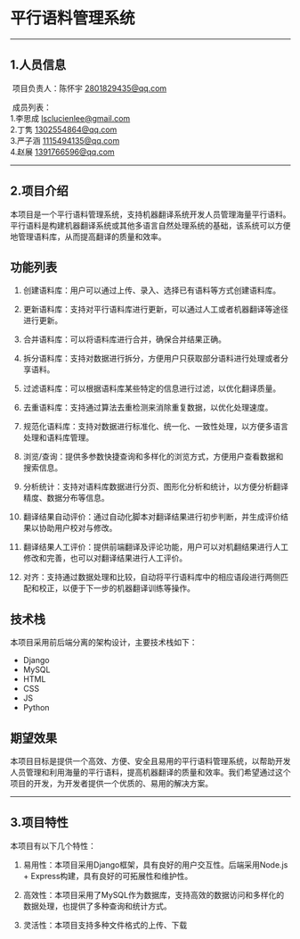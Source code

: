 # 平行语料管理系统

***

## 1.人员信息

​    项目负责人：陈怀宇 2801829435@qq.com 

​    成员列表：
​        
1.李思成 lsclucienlee@gmail.com
​        
2.丁隽 1302554864@qq.com
​        
3.严子涵 1115494135@qq.com
​        
4.赵展 1391766596@qq.com

***

## 2.项目介绍

本项目是一个平行语料管理系统，支持机器翻译系统开发人员管理海量平行语料。平行语料是构建机器翻译系统或其他多语言自然处理系统的基础，该系统可以方便地管理语料库，从而提高翻译的质量和效率。

## 功能列表

1. 创建语料库：用户可以通过上传、录入、选择已有语料等方式创建语料库。

2. 更新语料库：支持对平行语料库进行更新，可以通过人工或者机器翻译等途径进行更新。

3. 合并语料库：可以将语料库进行合并，确保合并结果正确。

4. 拆分语料库：支持对数据进行拆分，方便用户只获取部分语料进行处理或者分享语料。

5. 过滤语料库：可以根据语料库某些特定的信息进行过滤，以优化翻译质量。

6. 去重语料库：支持通过算法去重检测来消除重复数据，以优化处理速度。

7. 规范化语料库：支持对数据进行标准化、统一化、一致性处理，以方便多语言处理和语料库管理。

8. 浏览/查询：提供多参数快捷查询和多样化的浏览方式，方便用户查看数据和搜索信息。

9. 分析统计：支持对语料库数据进行分页、图形化分析和统计，以方便分析翻译精度、数据分布等信息。

10. 翻译结果自动评价：通过自动化脚本对翻译结果进行初步判断，并生成评价结果以协助用户校对与修改。

11. 翻译结果人工评价：提供前端翻译及评论功能，用户可以对机翻结果进行人工修改和完善，也可以对翻译结果进行人工评价。

12. 对齐：支持通过数据处理和比较，自动将平行语料库中的相应语段进行两侧匹配和校正，以便于下一步的机器翻译训练等操作。

## 技术栈

本项目采用前后端分离的架构设计，主要技术栈如下：

- Django
- MySQL
- HTML
- CSS
- JS
- Python

## 期望效果

本项目目标是提供一个高效、方便、安全且易用的平行语料管理系统，以帮助开发人员管理和利用海量的平行语料，提高机器翻译的质量和效率。我们希望通过这个项目的开发，为开发者提供一个优质的、易用的解决方案。

***

## 3.项目特性

本项目有以下几个特性：

1. 易用性：本项目采用Django框架，具有良好的用户交互性。后端采用Node.js + Express构建，具有良好的可拓展性和维护性。

2. 高效性：本项目采用了MySQL作为数据库，支持高效的数据访问和多样化的数据处理，也提供了多种查询和统计方式。

3. 灵活性：本项目支持多种文件格式的上传、下载
